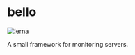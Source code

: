 # bello

[![lerna](https://img.shields.io/badge/maintained%20with-lerna-cc00ff.svg)](https://lernajs.io/)

A small framework for monitoring servers.
